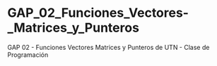 # GAP_02_Funciones_Vectores-_Matrices_y_Punteros
GAP 02 - Funciones Vectores Matrices y Punteros de UTN -  Clase de Programación
